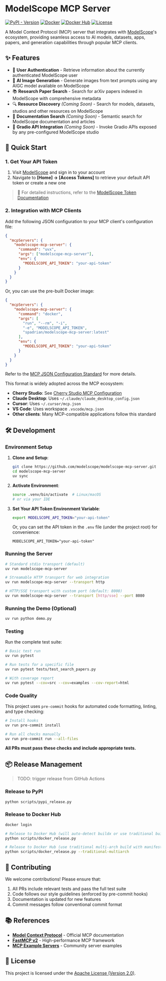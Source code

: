 # ModelScope MCP Server

[![PyPI - Version](https://img.shields.io/pypi/v/modelscope-mcp-server.svg)](https://pypi.org/project/modelscope-mcp-server)
[![Docker](https://img.shields.io/badge/docker-supported-blue?logo=docker)](https://github.com/modelscope/modelscope-mcp-server/blob/main/Dockerfile)
[![Docker Hub](https://img.shields.io/docker/v/spadrian/modelscope-mcp-server?logo=docker)](https://hub.docker.com/r/spadrian/modelscope-mcp-server)
[![License](https://img.shields.io/github/license/modelscope/modelscope-mcp-server.svg)](https://github.com/modelscope/modelscope-mcp-server/blob/main/LICENSE)

A Model Context Protocol (MCP) server that integrates with [ModelScope](https://modelscope.cn)'s ecosystem, providing seamless access to AI models, datasets, apps, papers, and generation capabilities through popular MCP clients.

## ✨ Features

- 🔐 **User Authentication** - Retrieve information about the currently authenticated ModelScope user
- 🎨 **AI Image Generation** - Generate images from text prompts using any AIGC model available on ModelScope
- 📚 **Research Paper Search** - Search for arXiv papers indexed in ModelScope with comprehensive metadata
- 🔍 **Resource Discovery** _(Coming Soon)_ - Search for models, datasets, studios and other resources on ModelScope
- 📖 **Documentation Search** _(Coming Soon)_ - Semantic search for ModelScope documentation and articles
- 🚀 **Gradio API Integration** _(Coming Soon)_ - Invoke Gradio APIs exposed by any pre-configured ModelScope studio

## 🚀 Quick Start

### 1. Get Your API Token

1. Visit [ModelScope](https://modelscope.cn/home) and sign in to your account
2. Navigate to **[Home] → [Access Tokens]** to retrieve your default API token or create a new one

> 📖 For detailed instructions, refer to the [ModelScope Token Documentation](https://modelscope.cn/docs/accounts/token)

### 2. Integration with MCP Clients

Add the following JSON configuration to your MCP client's configuration file:

```json
{
  "mcpServers": {
    "modelscope-mcp-server": {
      "command": "uvx",
      "args": ["modelscope-mcp-server"],
      "env": {
        "MODELSCOPE_API_TOKEN": "your-api-token"
      }
    }
  }
}
```

Or, you can use the pre-built Docker image:

```json
{
  "mcpServers": {
    "modelscope-mcp-server": {
      "command": "docker",
      "args": [
        "run", "--rm", "-i",
        "-e", "MODELSCOPE_API_TOKEN",
        "spadrian/modelscope-mcp-server:latest"
      ],
      "env": {
        "MODELSCOPE_API_TOKEN": "your-api-token"
      }
    }
  }
}
```

Refer to the [MCP JSON Configuration Standard](https://gofastmcp.com/integrations/mcp-json-configuration#mcp-json-configuration-standard) for more details.

This format is widely adopted across the MCP ecosystem:

- **Cherry Studio**: See [Cherry Studio MCP Configuration](https://docs.cherry-ai.com/advanced-basic/mcp/config)
- **Claude Desktop**: Uses `~/.claude/claude_desktop_config.json`
- **Cursor**: Uses `~/.cursor/mcp.json`
- **VS Code**: Uses workspace `.vscode/mcp.json`
- **Other clients**: Many MCP-compatible applications follow this standard

## 🛠️ Development

### Environment Setup

1. **Clone and Setup**:

   ```bash
   git clone https://github.com/modelscope/modelscope-mcp-server.git
   cd modelscope-mcp-server
   uv sync
   ```

2. **Activate Environment**:

   ```bash
   source .venv/bin/activate  # Linux/macOS
   # or via your IDE
   ```

3. **Set Your API Token Environment Variable**:

   ```bash
   export MODELSCOPE_API_TOKEN="your-api-token"
   ```

   Or, you can set the API token in the `.env` file (under the project root) for convenience:

   ```env
   MODELSCOPE_API_TOKEN="your-api-token"
   ```

### Running the Server

```bash
# Standard stdio transport (default)
uv run modelscope-mcp-server

# Streamable HTTP transport for web integration
uv run modelscope-mcp-server --transport http

# HTTP/SSE transport with custom port (default: 8000)
uv run modelscope-mcp-server --transport [http/sse] --port 8080
```

### Running the Demo (Optional)

```bash
uv run python demo.py
```

### Testing

Run the complete test suite:

```bash
# Basic test run
uv run pytest

# Run tests for a specific file
uv run pytest tests/test_search_papers.py

# With coverage report
uv run pytest --cov=src --cov=examples --cov-report=html
```

### Code Quality

This project uses `pre-commit` hooks for automated code formatting, linting, and type checking:

```bash
# Install hooks
uv run pre-commit install

# Run all checks manually
uv run pre-commit run --all-files
```

**All PRs must pass these checks and include appropriate tests.**

## 📦 Release Management

> TODO: trigger release from GitHub Actions

### Release to PyPI

```bash
python scripts/pypi_release.py
```

### Release to Docker Hub

```bash
docker login

# Release to Docker Hub (will auto-detect buildx or use traditional build)
python scripts/docker_release.py

# Release to Docker Hub (use traditional multi-arch build with manifest)
python scripts/docker_release.py --traditional-multiarch
```

## 🤝 Contributing

We welcome contributions! Please ensure that:

1. All PRs include relevant tests and pass the full test suite
2. Code follows our style guidelines (enforced by pre-commit hooks)
3. Documentation is updated for new features
4. Commit messages follow conventional commit format

## 📚 References

- **[Model Context Protocol](https://modelcontextprotocol.io/)** - Official MCP documentation
- **[FastMCP v2](https://github.com/jlowin/fastmcp)** - High-performance MCP framework
- **[MCP Example Servers](https://github.com/modelcontextprotocol/servers)** - Community server examples

## 📜 License

This project is licensed under the [Apache License (Version 2.0)](LICENSE).
